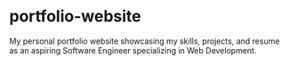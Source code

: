 # portfolio-website
My personal portfolio website showcasing my skills, projects, and resume as an aspiring Software Engineer specializing in Web Development.
